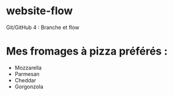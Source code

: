 # website-flow
Git/GitHub 4 : Branche et flow
# Mes fromages à pizza préférés :
- Mozzarella
- Parmesan
- Cheddar
- Gorgonzola
